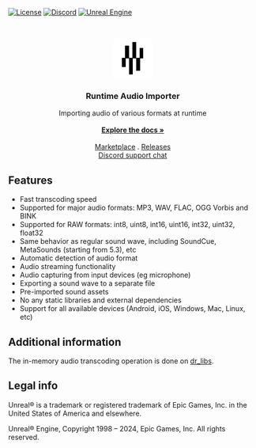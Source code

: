 <a href="https://github.com/gtreshchev/RuntimeAudioImporter/blob/main/LICENSE">![License](https://img.shields.io/badge/license-MIT-brightgreen.svg)</a>
<a href="https://discord.gg/s3e53uByCq">![Discord](https://img.shields.io/discord/1055168498919284786.svg?label=Discord&logo=discord&color=7289DA&labelColor=2C2F33)</a>
<a href="https://www.unrealengine.com/">![Unreal Engine](https://img.shields.io/badge/Unreal-4.24%2B-dea309)</a>

<br/>
<p align="center">
  <a href="https://github.com/gtreshchev/RuntimeAudioImporter">
    <img src="Resources/Icon128.png" alt="Logo" width="80" height="80">
  </a>

<h3 align="center">Runtime Audio Importer</h3>

  <p align="center">
    Importing audio of various formats at runtime
    <br/>
    <br/>
    <a href="https://github.com/gtreshchev/RuntimeAudioImporter/wiki"><strong>Explore the docs »</strong></a>
    <br/>
    <br/>
    <a href="https://unrealengine.com/marketplace/product/runtime-audio-importer">Marketplace</a>
    .
    <a href="https://github.com/gtreshchev/RuntimeAudioImporter/releases">Releases</a>
    <br/>
    <a href="https://discord.gg/s3e53uByCq">Discord support chat</a>
  </p>

## Features

- Fast transcoding speed
- Supported for major audio formats: MP3, WAV, FLAC, OGG Vorbis and BINK
- Supported for RAW formats: int8, uint8, int16, uint16, int32, uint32, float32
- Same behavior as regular sound wave, including SoundCue, MetaSounds (starting from 5.3), etc
- Automatic detection of audio format
- Audio streaming functionality
- Audio capturing from input devices (eg microphone)
- Exporting a sound wave to a separate file
- Pre-imported sound assets
- No any static libraries and external dependencies
- Support for all available devices (Android, iOS, Windows, Mac, Linux, etc)

## Additional information

The in-memory audio transcoding operation is done on [dr_libs](https://github.com/mackron/dr_libs).

## Legal info

Unreal® is a trademark or registered trademark of Epic Games, Inc. in the United States of America and elsewhere.

Unreal® Engine, Copyright 1998 – 2024, Epic Games, Inc. All rights reserved.
